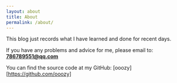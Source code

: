 ```yaml
---
layout: about
title: About
permalink: /about/
---
```


This blog just records what I have learned and done for recent days.

If you have any problems and advice for me, please email to:
**786789551@qq.com**

You can find the source code at my GitHub:
[ooozy][https://github.com/ooozy]
